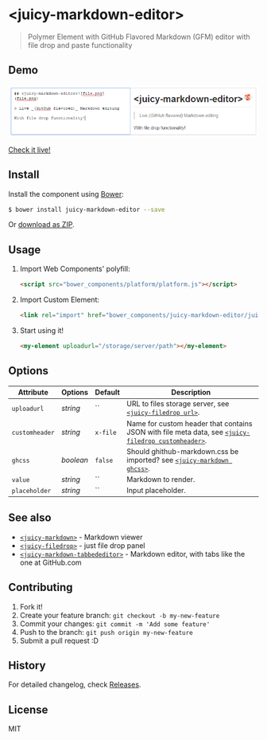 # &lt;juicy-markdown-editor&gt;

> Polymer Element with GitHub Flavored Markdown (GFM) editor with file drop and paste functionality

## Demo
![Preview](preview.png?raw=true "Preview")

[Check it live!](http://Juicy.github.io/juicy-markdown-editor)

## Install

Install the component using [Bower](http://bower.io/):

```sh
$ bower install juicy-markdown-editor --save
```

Or [download as ZIP](https://github.com/Juicy/juicy-markdown-editor/archive/gh-pages.zip).

## Usage

1. Import Web Components' polyfill:

    ```html
    <script src="bower_components/platform/platform.js"></script>
    ```

2. Import Custom Element:

    ```html
    <link rel="import" href="bower_components/juicy-markdown-editor/juicy-markdown-editor.html">
    ```

3. Start using it!

    ```html
    <my-element uploadurl="/storage/server/path"></my-element>
    ```

## Options

Attribute      | Options  | Default  | Description
---            | ---      | ---      | ---
`uploadurl`    | *string* | ``       | URL to files storage server, see [`<juicy-filedrop url>`](https://github.com/Juicy/juicy-filedrop#options).
`customheader` | *string* | `x-file` | Name for custom header that contains JSON with file meta data, see [`<juicy-filedrop customheader>`](https://github.com/Juicy/juicy-filedrop#options).
`ghcss`   | *boolean* | `false` | Should ghithub-markdown.css be imported? see [`<juicy-markdown ghcss>`](https://github.com/Juicy/juicy-markdown#options).
`value`        | *string* | ``       | Markdown to render.
`placeholder`  | *string* | ``       | Input placeholder.

## See also

 - [`<juicy-markdown>`](https://github.com/Juicy/juicy-markdown) - Markdown viewer
 - [`<juicy-filedrop>`](https://github.com/Juicy/juicy-filedrop) - just file drop panel
 - [`<juicy-markdown-tabbededitor>`](https://github.com/Juicy/juicy-markdown-tabbededitor) - Markdown editor, with tabs like the one at GitHub.com

## Contributing

1. Fork it!
2. Create your feature branch: `git checkout -b my-new-feature`
3. Commit your changes: `git commit -m 'Add some feature'`
4. Push to the branch: `git push origin my-new-feature`
5. Submit a pull request :D

## History

For detailed changelog, check [Releases](https://github.com/Juicy/juicy-markdown-editor/releases).

## License

MIT
